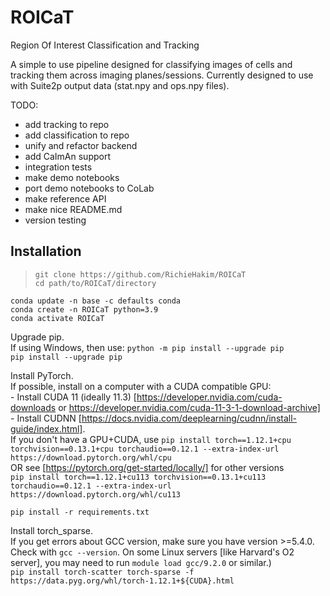 # ROICaT
Region Of Interest Classification and Tracking

A simple to use pipeline designed for classifying images of cells and tracking them across imaging planes/sessions.
Currently designed to use with Suite2p output data (stat.npy and ops.npy files).

TODO:
- add tracking to repo
- add classification to repo
- unify and refactor backend
- add CaImAn support
- integration tests
- make demo notebooks
- port demo notebooks to CoLab
- make reference API
- make nice README.md
- version testing



Installation
------------

> `git clone https://github.com/RichieHakim/ROICaT` \
> `cd path/to/ROICaT/directory`

`conda update -n base -c defaults conda` \
`conda create -n ROICaT python=3.9` \
`conda activate ROICaT` 

Upgrade pip. \
If using Windows, then use: `python -m pip install --upgrade pip` \
`pip install --upgrade pip`

Install PyTorch. \
If possible, install on a computer with a CUDA compatible GPU: \
    - Install CUDA 11 (ideally 11.3) [https://developer.nvidia.com/cuda-downloads or https://developer.nvidia.com/cuda-11-3-1-download-archive] \
    - Install CUDNN [https://docs.nvidia.com/deeplearning/cudnn/install-guide/index.html]. \
If you don't have a GPU+CUDA, use `pip install torch==1.12.1+cpu torchvision==0.13.1+cpu torchaudio==0.12.1 --extra-index-url https://download.pytorch.org/whl/cpu` \
OR see [https://pytorch.org/get-started/locally/] for other versions \
`pip install torch==1.12.1+cu113 torchvision==0.13.1+cu113 torchaudio==0.12.1 --extra-index-url https://download.pytorch.org/whl/cu113`

`pip install -r requirements.txt`

Install torch_sparse. \
If you get errors about GCC version, make sure you have version >=5.4.0. Check with `gcc --version`. On some Linux servers [like Harvard's O2 server], you may need to run `module load gcc/9.2.0` or similar.) \
`pip install torch-scatter torch-sparse -f https://data.pyg.org/whl/torch-1.12.1+${CUDA}.html`
```